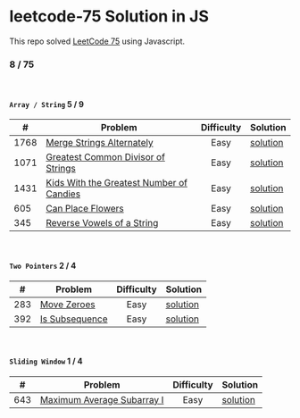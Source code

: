 # leetcode-75 Solution in JS
This repo solved [LeetCode 75](https://leetcode.com/studyplan/leetcode-75/) using Javascript.

### 8 / 75
<br>

#### `Array / String` 5 / 9
| # | Problem | Difficulty | Solution |
| -- | -- | :-: | ---------- |
1768 | [Merge Strings Alternately](https://leetcode.com/problems/merge-strings-alternately/description/?envType=study-plan-v2&envId=leetcode-75) | Easy | [solution](https://github.com/abedelaziz-kharobi/leetcode-75/blob/main/Array-String/1768-merge-strings-alternately.js) |
1071 | [Greatest Common Divisor of Strings](https://leetcode.com/problems/greatest-common-divisor-of-strings/description/?envType=study-plan-v2&envId=leetcode-75) |  Easy | [solution](https://github.com/abedelaziz-kharobi/leetcode-75/blob/main/Array-String/1071-greatest-common-divisor-of-strings.js) |
1431 | [Kids With the Greatest Number of Candies](https://leetcode.com/problems/kids-with-the-greatest-number-of-candies/description/?envType=study-plan-v2&envId=leetcode-75) |  Easy | [solution](https://github.com/abedelaziz-kharobi/leetcode-75/blob/main/Array-String/1431-kids-with-the-greatest-number-of-candies.JS) |
605 | [Can Place Flowers](https://leetcode.com/problems/can-place-flowers/description/?envType=study-plan-v2&envId=leetcode-75) | Easy | [solution](https://github.com/abedelaziz-kharobi/leetcode-75/blob/main/Array-String/605-can-place-flowers.js) |
345 | [Reverse Vowels of a String](https://leetcode.com/problems/reverse-vowels-of-a-string/submissions/1308176020/?envType=study-plan-v2&envId=leetcode-75) | Easy | [solution](https://github.com/abedelaziz-kharobi/leetcode-75/blob/main/Array-String/345-reverse-vowels-of-a-string.js) |

<br>

#### `Two Pointers` 2 / 4
| # | Problem | Difficulty | Solution |
| -- | -- | :-: | ---------- |
283 | [Move Zeroes](https://leetcode.com/problems/move-zeroes/description/?envType=study-plan-v2&envId=leetcode-75)  | Easy | [solution](https://github.com/abedelaziz-kharobi/leetcode-75/blob/main/Two%20Pointers/283-move-zeroes.js) |
392 | [Is Subsequence](https://leetcode.com/problems/is-subsequence/?envType=study-plan-v2&envId=leetcode-75) | Easy | [solution](https://github.com/abedelaziz-kharobi/leetcode-75/blob/main/Two%20Pointers/392-is-subsequence.js) |

<br>

#### `Sliding Window` 1 / 4
| # | Problem | Difficulty | Solution |
| -- | -- | :-: | ---------- |
643 | [Maximum Average Subarray I](https://leetcode.com/problems/maximum-average-subarray-i/description/?envType=study-plan-v2&envId=leetcode-75)  | Easy | [solution](https://github.com/abedelaziz-kharobi/leetcode-75/blob/main/Sliding%20Window/643-maximum-average-subarray-i.js) |
